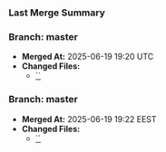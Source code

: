 ### Last Merge Summary
### **Branch:** master

- **Merged At:** 2025-06-19 19:20 UTC
- **Changed Files:**
  - [``](https://github.com/edwardpandelea/AutomationCourseItSchool/blob/1286848472305ff18a1cd7d22fa8ba7f4d1ddb1a/)
### **Branch:** master

- **Merged At:** 2025-06-19 19:22 EEST
- **Changed Files:**
  - [``](https://github.com/edwardpandelea/AutomationCourseItSchool/blob/c91a7c91d1d070fce9c93199debbcaf329c70b82/)
